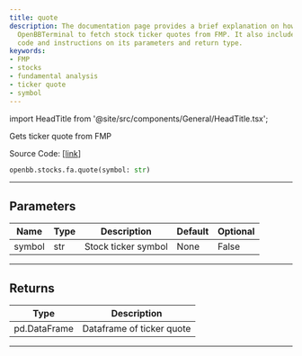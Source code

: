 ```yaml
---
title: quote
description: The documentation page provides a brief explanation on how to use the
  OpenBBTerminal to fetch stock ticker quotes from FMP. It also includes the source
  code and instructions on its parameters and return type.
keywords:
- FMP
- stocks
- fundamental analysis
- ticker quote
- symbol
---
```


import HeadTitle from '@site/src/components/General/HeadTitle.tsx';

<HeadTitle title="stocks.fa.quote - Reference | OpenBB SDK Docs" />

Gets ticker quote from FMP

Source Code: [[link](https://github.com/OpenBB-finance/OpenBBTerminal/tree/main/openbb_terminal/stocks/fundamental_analysis/fmp_model.py#L84)]

```python
openbb.stocks.fa.quote(symbol: str)
```

---

## Parameters

| Name | Type | Description | Default | Optional |
| ---- | ---- | ----------- | ------- | -------- |
| symbol | str | Stock ticker symbol | None | False |


---

## Returns

| Type | Description |
| ---- | ----------- |
| pd.DataFrame | Dataframe of ticker quote |
---
